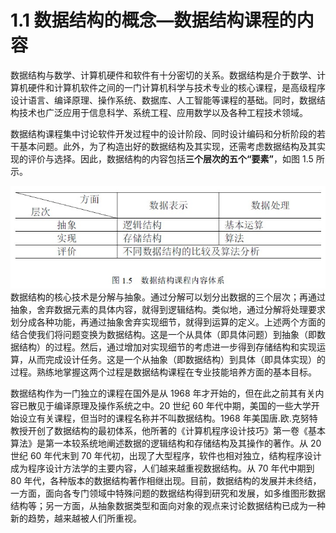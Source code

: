 # 1.1 数据结构的概念—数据结构课程的内容

数据结构与数学、计算机硬件和软件有十分密切的关系。数据结构是介于数学、计算机硬件和计算机软件之间的一门计算机科学与技术专业的核心课程，是高级程序设计语言、编译原理、操作系统、数据库、人工智能等课程的基础。同时，数据结构技术也广泛应用于信息科学、系统工程、应用数学以及各种工程技术领域。

数据结构课程集中讨论软件开发过程中的设计阶段、同时设计编码和分析阶段的若干基本问题。此外，为了构造出好的数据结构及其实现，还需考虑数据结构及其实现的评价与选择。因此，数据结构的内容包括**三个层次的五个“要素”**，如图 1.5 所示。

![](img/93096bf1e69740acf8f0c94332fa23b8.jpg)数据结构的核心技术是分解与抽象。通过分解可以划分出数据的三个层次；再通过抽象，舍弃数据元素的具体内容，就得到逻辑结构。类似地，通过分解将处理要求划分成各种功能，再通过抽象舍弃实现细节，就得到运算的定义。上述两个方面的结合使我们将问题变换为数据结构。这是一个从具体（即具体问题）到抽象（即数据结构）的过程。然后，通过增加对实现细节的考虑进一步得到存储结构和实现运算，从而完成设计任务。这是一个从抽象（即数据结构）到具体（即具体实现）的过程。熟练地掌握这两个过程是数据结构课程在专业技能培养方面的基本目标。

数据结构作为一门独立的课程在国外是从 1968 年才开始的，但在此之前其有关内容已散见于编译原理及操作系统之中。20 世纪 60 年代中期，美国的一些大学开始设立有关课程，但当时的课程名称并不叫数据结构。1968 年美国唐.欧.克努特教授开创了数据结构的最初体系，他所著的《计算机程序设计技巧》第一卷《基本算法》是第一本较系统地阐述数据的逻辑结构和存储结构及其操作的著作。从 20 世纪 60 年代末到 70 年代初，出现了大型程序，软件也相对独立，结构程序设计成为程序设计方法学的主要内容，人们越来越重视数据结构。从 70 年代中期到 80 年代，各种版本的数据结构著作相继出现。目前，数据结构的发展并未终结，一方面，面向各专门领域中特殊问题的数据结构得到研究和发展，如多维图形数据结构等；另一方面，从抽象数据类型和面向对象的观点来讨论数据结构已成为一种新的趋势，越来越被人们所重视。